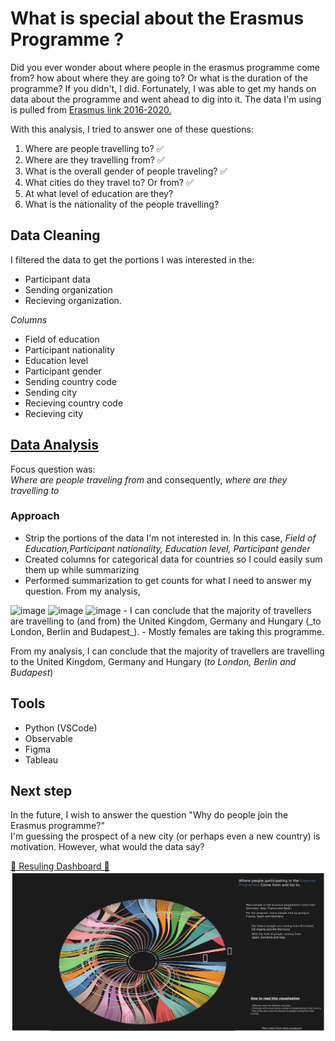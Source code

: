 # What is special about the Erasmus Programme ?

Did you ever wonder about where people in the erasmus programme come from? how about where they are going to? Or what is the duration of the programme?
If you didn't, I did.
Fortunately, I was able to get my hands on data about the programme and went ahead to dig into it.
The data I'm using is pulled from [Erasmus link 2016-2020.](https://data.europa.eu/en)

With this analysis, I tried to answer one of these questions:  
1. Where are people travelling to? :white_check_mark: 
2. Where are they travelling from? :white_check_mark:
3. What is the overall gender of people traveling? :white_check_mark:  
4. What cities do they travel to? Or from? :white_check_mark:  
5. At what level of education are they?  
6. What is the nationality of the people travelling?  

## Data Cleaning
I filtered the data to get the portions I was interested in the:

* Participant data 
* Sending organization 
* Recieving organization.  

_Columns_

* Field of education  
* Participant nationality  
* Education level  
* Participant gender  
* Sending country code  
* Sending city  
* Recieving country code  
* Recieving city

## [Data Analysis](https://notebooks.githubusercontent.com/view/ipynb?azure_maps_enabled=true&browser=safari&color_mode=dark&commit=7fa54d631928307867019d2b9a0f4501b8dda0eb&device=unknown_device&enc_url=68747470733a2f2f7261772e67697468756275736572636f6e74656e742e636f6d2f6c61676f6d2d51422f457261736d75732d416e616c797369732f376661353464363331393238333037383637303139643262396130663435303162386464613065622f657261736d75732e6970796e62&logged_in=true&nwo=lagom-QB%2FErasmus-Analysis&path=erasmus.ipynb&platform=mac&repository_id=479828550&repository_type=Repository&version=15#1b3b99e7-d75c-4706-9ddf-ca1421f6a13d)
Focus question was:    
_Where are people traveling from_ and consequently, _where are they travelling to_

### Approach
- Strip the portions of the data I'm not interested in. In this case, _Field of Education,Participant nationality, Education level, Participant gender_
- Created columns for categorical data for countries so I could easily sum them up while summarizing
- Performed summarization to get counts for what I need to answer my question.
From my analysis,   

<img width="437" alt="image" src="https://user-images.githubusercontent.com/28558929/183365413-eeb7b227-60b5-4786-ad14-b451c6fcb7c3.png">  
<img width="437" alt="image" src="https://user-images.githubusercontent.com/28558929/183365601-3a7f6d84-8592-4837-82a2-d794a7b6935c.png">  
<img width="688" alt="image" src="https://user-images.githubusercontent.com/28558929/183365717-fc56dd06-a72f-477c-ad52-f836ce2fd25b.png">   
- I can conclude that the majority of travellers are travelling to (and from) the United Kingdom, Germany and Hungary (_to London, Berlin and Budapest_).
- Mostly females are taking this programme.

From my analysis, I can conclude that the majority of travellers are travelling to the United Kingdom, Germany and Hungary (_to London, Berlin and Budapest_)

## Tools
* Python (VSCode)
* Observable
* Figma
* Tableau

## Next step
In the future, I wish to answer the question "Why do people join the Erasmus programme?"   
I'm guessing the prospect of a new city (or perhaps even a new country) is motivation. However, what would the data say?  

[💫 Resuling Dashboard 💫 ](https://public.tableau.com/app/profile/quinsy.brenda/viz/Erasmus_16537198405220/Dashboard1?publish=yes)
![Res](https://raw.githubusercontent.com/lagom-QB/Erasmus-Analysis/master/Dashboard%201-3.png)
